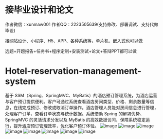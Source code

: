 # 接毕业设计和论文
作者微信：xunmaw001  作者QQ：2223505639(支持修改、部署调试、支持代做毕设)

接网站设计、小程序、H5、APP、各种系统等，单片机、嵌入式也可以做

选题+开题报告+任务书+程序定制+安装测试+论文+答辩PPT都可以做
# Hotel-reservation-management-system
基于 SSM（Spring、SpringMVC、MyBatis）的酒店预订管理系统，为酒店运营与客户预订提供便利。客户可通过系统查看酒店房间类型、价格、剩余数量等信息，在线完成预订、修改或取消订单操作。酒店管理人员能对房间信息进行管理，处理客户订单，查看订单状态与统计数据。系统借助 Spring 的解耦优势、SpringMVC 的灵活请求分发以及 MyBatis 的高效数据访问，保障系统稳定运行，提升酒店预订管理效率，优化客户预订体验。 
![image](https://github.com/user-attachments/assets/f8cadcd8-a552-4bde-acde-3a2c00dbed03)
![image](https://github.com/user-attachments/assets/941711ae-009f-4a1c-a709-5a60003ce302)
![image](https://github.com/user-attachments/assets/f81fe4bf-cdf5-4441-b3de-fa178385292a)
![image](https://github.com/user-attachments/assets/48864abb-6a77-493b-ae2d-7b7574090523)
![image](https://github.com/user-attachments/assets/e4697fc5-db1f-481f-be6a-051671e3201d)
![image](https://github.com/user-attachments/assets/91659713-bc23-4d9e-a347-385fa14678a7)
![image](https://github.com/user-attachments/assets/3b119d0b-2d53-4e0e-b9a3-8618be763eaa)
![image](https://github.com/user-attachments/assets/15d68663-7b89-4911-bfa2-99f8344cd673)

